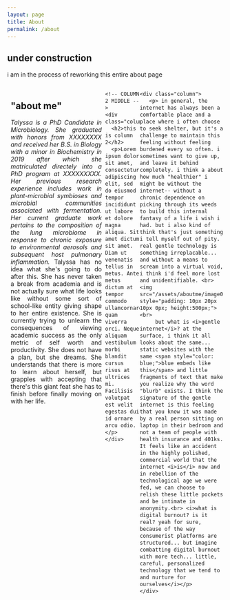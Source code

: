 ```yaml
---
layout: page
title: About
permalink: /about
---
```

<html>
  <div class="additional-content">
    <h2>under construction</h2>
    <p>i am in the process of reworking this entire about page</p>
  </div>
<head>
  <meta charset="UTF-8">
  <style>
    /* Define the layout of the three columns */
    .container {
      display: flex;
      flex-direction: row;
      max-width: 100%;
      margin: 0 auto;
    }
    .column {
      flex: 1;
      padding: 8px;
      box-sizing: border-box;
      text-align: justify;
    }
    /* Style the columns */
    .column:nth-child(1) {
    }
    .column:nth-child(2) {
    }
    .column:nth-child(3) {
    }
  </style>
</head>
<body>
  
  <!-- COLUMN 1 LEFT -->
  <div class="container">
    <div class="column">
      <h2>"about me"</h2>
      <p><i>Talyssa is a PhD Candidate in Microbiology. She graduated with honors from XXXXXXXX and received her B.S. in Biology with a minor in Biochemistry in 2019 after which she matriculated directely into a PhD program at XXXXXXXXX. Her previous research experience includes work in plant-microbial symbioses and microbial communities associated with fermentation. Her current graduate work pertains to the composition of the lung microbiome in response to chronic exposure to environmental aerosols and subsequent host pulmonary inflammation.</i> Talyssa has no idea what she's going to do after this. She has never taken a break from academia and is not actually sure what life looks like without some sort of school-like entity giving shape to her entire existence. She is currently trying to unlearn the consequences of viewing academic success as the only metric of self worth and productivity. She does not have a plan, but she dreams. She understands that there is more to learn about herself, but grapples with accepting that there's this giant feat she has to finish before finally moving on with her life.</p>
    </div>
    
    <!-- COLUMN 2 MIDDLE -->
    <div class="column">
      <h2>this is column 2</h2>
      <p>Lorem ipsum dolor sit amet, consectetur adipiscing elit, sed do eiusmod tempor incididunt ut labore et dolore magna aliqua. Sit amet dictum sit amet. Diam ut venenatis tellus in metus. Ante metus dictum at tempor commodo ullamcornare quam viverra orci. Neque aliquam vestibulum morbi blandit cursus risus at ultrices mi. Facilisis volutpat est velit egestas dui id ornare arcu odio.</p>
    </div>
    
   <!-- COLUMN 3 RIGHT -->
    <div class="column">
       <p> in general, the internet has always been a comfortable place and a place where i often choose to seek shelter, but it's a challenge to maintain this feeling without feeling burdened every so often. i sometimes want to give up, and leave it behind completely. i think a about how much "healthier" i might be without the internet-- without a chronic dependence on picking through its weeds to build this internal fantasy of a life i wish i had. but i also kind of think that's just something i tell myself out of pity. real gentle technology is something irreplacable... and without a means to scream into a virtual void, i think i'd feel more lost and unidentifiable. <br> <img src="/assets/aboutme/image0.png" style="padding: 10px 20px 10px 0px; height:500px;"><br>
         but what is <i>gentle internet</i>? at the surface, i think it all looks about the same... static websites with the same <span style="color: blue;">blue embeds like this</span> and little fragments of text that make you realize why the word "blurb" exists. I think the signature of the gentle internet is this feeling that you know it was made by a real person sitting on laptop in their bedroom and not a team of people with health insurance and 401ks. It feels like an accident in the highly polished, commercial world that the internet <i>is</i> now and in rebellion of the technological age we were fed, we can choose to relish these little pockets and be intimate in anonymity.<br> <i>what is digital burnout? is it real? yeah for sure, because of the way consumerist platforms are structured... but imagine combatting digital burnout with more tech... little, careful, personalized technology that we tend to and nurture for ourselves</i></p>
    </div>
  </div>
</body>
</html>
